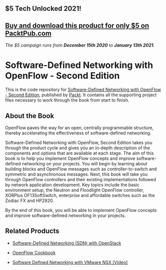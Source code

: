 ## $5 Tech Unlocked 2021!
[Buy and download this product for only $5 on PacktPub.com](https://www.packtpub.com/)
-----
*The $5 campaign         runs from __December 15th 2020__ to __January 13th 2021.__*

# Software-Defined Networking with OpenFlow - Second Edition
This is the code repository for [Software-Defined Networking with OpenFlow - Second Edition](https://www.packtpub.com/networking-and-servers/software-defined-networking-openflow-second-edition?utm_source=github&utm_medium=repository&utm_campaign=9781783984282), published by [Packt](https://www.packtpub.com/?utm_source=github). It contains all the supporting project files necessary to work through the book from start to finish.
## About the Book
OpenFlow paves the way for an open, centrally programmable structure, thereby accelerating the effectiveness of software-defined networking.

Software-Defined Networking with OpenFlow, Second Edition takes you through the product cycle and gives you an in-depth description of the components and options that are available at each stage. The aim of this book is to help you implement OpenFlow concepts and improve software-defined networking on your projects. You will begin by learning about building blocks and OpenFlow messages such as controller-to-switch and symmetric and asynchronous messages. Next, this book will take you through OpenFlow controllers and their existing implementations followed by network application development. Key topics include the basic environment setup, the Neutron and Floodlight OpenFlow controller, XORPlus OF13SoftSwitch, enterprise and affordable switches such as the Zodiac FX and HP2920.

By the end of this book, you will be able to implement OpenFlow concepts and improve software-defined networking in your projects.




## Related Products
* [Software-Defined Networking (SDN) with OpenStack](https://www.packtpub.com/virtualization-and-cloud/software-defined-networking-sdn-openstack?utm_source=github&utm_medium=repository&utm_campaign=9781786465993)

* [OpenFlow Cookbook](https://www.packtpub.com/networking-and-servers/openflow-cookbook?utm_source=github&utm_medium=repository&utm_campaign=9781783987948)

* [Software Defined Networking with VMware NSX [Video]](https://www.packtpub.com/virtualization-and-cloud/software-defined-networking-vmware-nsx-video?utm_source=github&utm_medium=repository&utm_campaign=9781786466716)

